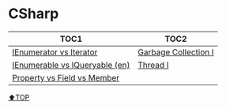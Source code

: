 # CSharp

| TOC1                                                       | TOC2                          |
| ---------------------------------------------------------- | ----------------------------- |
| [IEnumerator vs Iterator](IEnumerator.md)                  | [Garbage Collection I](GC.md) |
| [IEnumerable vs IQueryable (en)](IEnumerableIQueryable.md) | [Thread I](Thread1.md)        |
| [Property vs Field vs Member](PropertyFieldMember.md)      |                               |

[⬆TOP](#Csharp)
